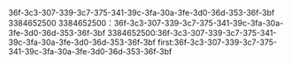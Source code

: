 36f-3c3-307-339-3c7-375-341-39c-3fa-30a-3fe-3d0-36d-353-36f-3bf
3384652500
3384652500：36f-3c3-307-339-3c7-375-341-39c-3fa-30a-3fe-3d0-36d-353-36f-3bf
3384652500:36f-3c3-307-339-3c7-375-341-39c-3fa-30a-3fe-3d0-36d-353-36f-3bf
first:36f-3c3-307-339-3c7-375-341-39c-3fa-30a-3fe-3d0-36d-353-36f-3bf
